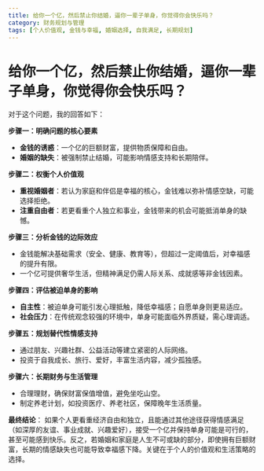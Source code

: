 ```yaml
---
title: 给你一个亿，然后禁止你结婚，逼你一辈子单身，你觉得你会快乐吗？
category: 财务规划与管理
tags: [个人价值观, 金钱与幸福, 婚姻选择, 自我满足, 长期规划]
---
```

# 给你一个亿，然后禁止你结婚，逼你一辈子单身，你觉得你会快乐吗？  
对于这个问题，我的回答如下：

**步骤一：明确问题的核心要素**
- **金钱的诱惑**：一个亿的巨额财富，提供物质保障和自由。
- **婚姻的缺失**：被强制禁止结婚，可能影响情感支持和长期陪伴。

**步骤二：权衡个人价值观**
- **重视婚姻者**：若认为家庭和伴侣是幸福的核心，金钱难以弥补情感空缺，可能选择拒绝。
- **注重自由者**：若更看重个人独立和事业，金钱带来的机会可能抵消单身的缺憾。

**步骤三：分析金钱的边际效应**
- 金钱能解决基础需求（安全、健康、教育等），但超过一定阈值后，对幸福感的提升有限。
- 一个亿可提供奢华生活，但精神满足仍需人际关系、成就感等非金钱因素。

**步骤四：评估被迫单身的影响**
- **自主性**：被迫单身可能引发心理抵触，降低幸福感；自愿单身则更易适应。
- **社会压力**：在传统观念较强的环境中，单身可能面临外界质疑，需心理调适。

**步骤五：规划替代性情感支持**
- 通过朋友、兴趣社群、公益活动等建立紧密的人际网络。
- 投资于自我成长、旅行、爱好，丰富生活内容，减少孤独感。

**步骤六：长期财务与生活管理**
- 合理理财，确保财富保值增值，避免坐吃山空。
- 制定养老计划，如投资医疗、养老社区，保障晚年生活质量。

**最终结论**：
如果个人更看重经济自由和独立，且能通过其他途径获得情感满足（如深厚的友谊、事业成就、兴趣爱好），接受一个亿并保持单身可能是可行的，甚至可能感到快乐。反之，若婚姻和家庭是人生不可或缺的部分，即使拥有巨额财富，长期的情感缺失也可能导致幸福感下降。关键在于个人的价值观和生活策略的选择。